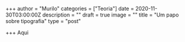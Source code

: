 +++
author = "Murilo"
categories = ["Teoria"]
date = 2020-11-30T03:00:00Z
description = ""
draft = true
image = ""
title = "Um papo sobre tipografia"
type = "post"

+++
Aqui